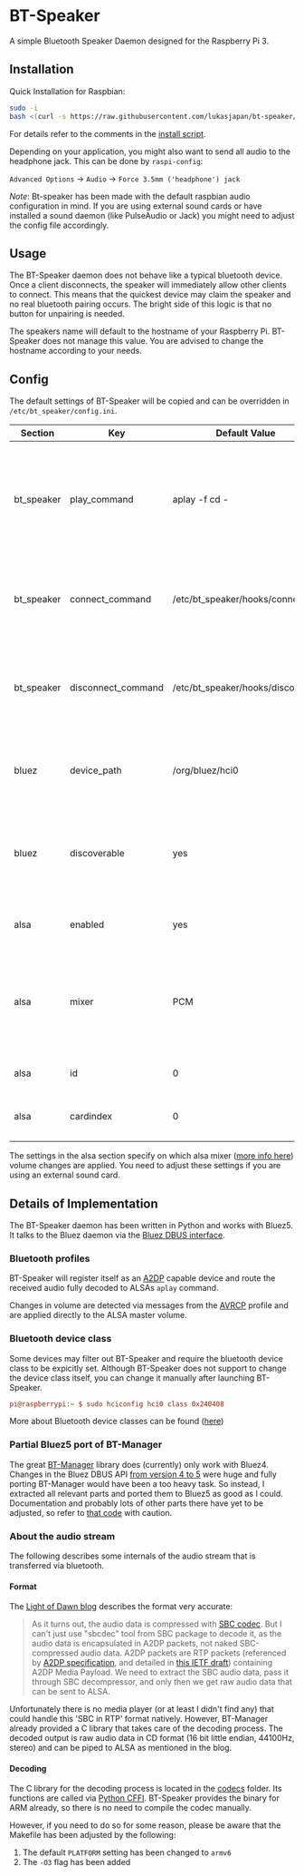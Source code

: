# BT-Speaker

A simple Bluetooth Speaker Daemon designed for the Raspberry Pi 3.

## Installation

Quick Installation for Raspbian:

```bash
sudo -i
bash <(curl -s https://raw.githubusercontent.com/lukasjapan/bt-speaker/master/install.sh)
```

For details refer to the comments in the [install script](https://github.com/lukasjapan/bt-speaker/blob/master/install.sh).

Depending on your application, you might also want to send all audio to the headphone jack.
This can be done by `raspi-config`:

`Advanced Options` -> `Audio` -> `Force 3.5mm ('headphone') jack`

_Note_: Bt-speaker has been made with the default raspbian audio configuration in mind.
If you are using external sound cards or have installed a sound daemon (like PulseAudio or Jack) you might need to adjust the config file accordingly.

## Usage

The BT-Speaker daemon does not behave like a typical bluetooth device.
Once a client disconnects, the speaker will immediately allow other clients to connect.
This means that the quickest device may claim the speaker and no real bluetooth pairing occurs.
The bright side of this logic is that no button for unpairing is needed.

The speakers name will default to the hostname of your Raspberry Pi.
BT-Speaker does not manage this value.
You are advised to change the hostname according to your needs.

## Config

The default settings of BT-Speaker will be copied and can be overridden in `/etc/bt_speaker/config.ini`.

Section | Key | Default Value | Description
------------ | ------------- | ------------- | -------------
bt_speaker | play_command | aplay -f cd - | The raw audio in CD Format (16bit little endian, 44100Hz, stereo) is piped to this command.
bt_speaker | connect_command | /etc/bt_speaker/hooks/connect | Command that is called when an audio device connects to BT-Speaker
bt_speaker | disconnect_command | /etc/bt_speaker/hooks/disconnect | Command that is called when an audio device disconnects from BT-Speaker
bluez | device_path | /org/bluez/hci0 | The DBUS path where BT-Speaker can find the bluetooth device
bluez | discoverable | yes | Specifies if the raspberry pi should advertise itself if no client is connected.
alsa | enabled | yes | Enables volume control via alsamixer
alsa | mixer | PCM | The volume of this mixer will be set from AVRCP messages (Remote volume control)
alsa | id | 0 | The alsa id of the mixer control
alsa | cardindex | 0 | The alsa cardindex of the soundcard

The settings in the alsa section specify on which alsa mixer ([more info here](https://larsimmisch.github.io/pyalsaaudio/libalsaaudio.html#mixer-objects)) volume changes are applied.
You need to adjust these settings if you are using an external sound card.

## Details of Implementation

The BT-Speaker daemon has been written in Python and works with Bluez5.
It talks to the Bluez daemon via the [Bluez DBUS interface](https://git.kernel.org/cgit/bluetooth/bluez.git/tree/doc).

### Bluetooth profiles

BT-Speaker will register itself as an [A2DP](https://en.wikipedia.org/wiki/List_of_Bluetooth_profiles#Advanced_Audio_Distribution_Profile_.28A2DP.29) capable device and route the received audio fully decoded to ALSAs `aplay` command.

Changes in volume are detected via messages from the [AVRCP](https://en.wikipedia.org/wiki/List_of_Bluetooth_profiles#Audio.2FVideo_Remote_Control_Profile_.28AVRCP.29) profile and are applied directly to the ALSA master volume.

### Bluetooth device class

Some devices may filter out BT-Speaker and require the bluetooth device class to be expicitly set. Although BT-Speaker does not support to change the device class itself, you can change it manually after launching BT-Speaker.

```ini
pi@raspberrypi:~ $ sudo hciconfig hci0 class 0x240408
```

More about Bluetooth device classes can be found ([here](http://bluetooth-pentest.narod.ru/software/bluetooth_class_of_device-service_generator.html))

### Partial Bluez5 port of BT-Manager

The great [BT-Manager](https://github.com/liamw9534/bt-manager) library does (currently) only work with Bluez4.
Changes in the Bluez DBUS API [from version 4 to 5](http://www.bluez.org/bluez-5-api-introduction-and-porting-guide/) were huge and fully porting BT-Manager would have been a too heavy task.
So instead, I extracted all relevant parts and ported them to Bluez5 as good as I could.
Documentation and probably lots of other parts there have yet to be adjusted, so refer to [that code](bt_manager) with caution.

### About the audio stream

The following describes some internals of the audio stream that is transferred via bluetooth.

#### Format

The [Light of Dawn blog](http://www.lightofdawn.org/blog/?viewCat=Bluetooth) describes the format very accurate:

> As it turns out, the audio data is compressed with [SBC codec](http://en.wikipedia.org/wiki/SBC_%28codec%29).
> But I can't just use "sbcdec" tool from SBC package to decode it, as the audio data is encapsulated in A2DP packets, not naked SBC-compressed audio data.
> A2DP packets are RTP packets (referenced by [A2DP specification](https://www.bluetooth.org/en-us/specification/adopted-specifications), and detailed in [this IETF draft](http://tools.ietf.org/html/draft-ietf-payload-rtp-sbc-04)) containing A2DP Media Payload.
> We need to extract the SBC audio data, pass it through SBC decompressor, and only then we get raw audio data that can be sent to ALSA.

Unfortunately there is no media player (or at least I didn't find any) that could handle this 'SBC in RTP' format natively.
However, BT-Manager already provided a C library that takes care of the decoding process.
The decoded output is raw audio data in CD format (16 bit little endian, 44100Hz, stereo) and can be piped to ALSA as mentioned in the blog.

#### Decoding

The C library for the decoding process is located in the [codecs](codecs) folder.
Its functions are called via [Python CFFI](http://cffi.readthedocs.io/en/latest/).
BT-Speaker provides the binary for ARM already, so there is no need to compile the codec manually.

However, if you need to do so for some reason, please be aware that the Makefile has been adjusted by the following:

1. The default `PLATFORM` setting has been changed to `armv6`
1. The `-O3` flag has been added

